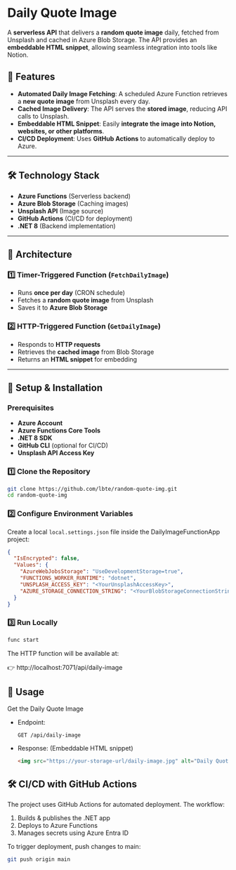 # **Daily Quote Image**  
A **serverless API** that delivers a **random quote image** daily, fetched from Unsplash and cached in Azure Blob Storage. The API provides an **embeddable HTML snippet**, allowing seamless integration into tools like Notion.  

## 🚀 **Features**
- **Automated Daily Image Fetching**: A scheduled Azure Function retrieves a **new quote image** from Unsplash every day.  
- **Cached Image Delivery**: The API serves the **stored image**, reducing API calls to Unsplash.  
- **Embeddable HTML Snippet**: Easily **integrate the image into Notion, websites, or other platforms**.  
- **CI/CD Deployment**: Uses **GitHub Actions** to automatically deploy to Azure.  

---

## 🛠 **Technology Stack**
- **Azure Functions** (Serverless backend)
- **Azure Blob Storage** (Caching images)
- **Unsplash API** (Image source)
- **GitHub Actions** (CI/CD for deployment)
- **.NET 8** (Backend implementation)

---

## 📌 **Architecture**
### **1️⃣ Timer-Triggered Function (`FetchDailyImage`)**  
- Runs **once per day** (CRON schedule)  
- Fetches a **random quote image** from Unsplash  
- Saves it to **Azure Blob Storage**  

### **2️⃣ HTTP-Triggered Function (`GetDailyImage`)**  
- Responds to **HTTP requests**  
- Retrieves the **cached image** from Blob Storage  
- Returns an **HTML snippet** for embedding  

---

## 🔧 **Setup & Installation**
### **Prerequisites**
- **Azure Account**  
- **Azure Functions Core Tools**  
- **.NET 8 SDK**  
- **GitHub CLI** (optional for CI/CD)  
- **Unsplash API Access Key**  

### **1️⃣ Clone the Repository**
```sh
git clone https://github.com/lbte/random-quote-img.git
cd random-quote-img
```

### **2️⃣ Configure Environment Variables**
Create a local `local.settings.json` file inside the DailyImageFunctionApp project:

``` json
{
  "IsEncrypted": false,
  "Values": {
    "AzureWebJobsStorage": "UseDevelopmentStorage=true",
    "FUNCTIONS_WORKER_RUNTIME": "dotnet",
    "UNSPLASH_ACCESS_KEY": "<YourUnsplashAccessKey>",
    "AZURE_STORAGE_CONNECTION_STRING": "<YourBlobStorageConnectionString>"
  }
}
```

### **3️⃣ Run Locally**
```sh
func start
```

The HTTP function will be available at:

👉 http://localhost:7071/api/daily-image

## 🎯 Usage
Get the Daily Quote Image
* Endpoint:
  ```http
  GET /api/daily-image
  ```
* Response: (Embeddable HTML snippet)
  ```html
  <img src="https://your-storage-url/daily-image.jpg" alt="Daily Quote Image">
  ```

## 🛠 CI/CD with GitHub Actions
The project uses GitHub Actions for automated deployment.
The workflow:

1. Builds & publishes the .NET app
2. Deploys to Azure Functions
3. Manages secrets using Azure Entra ID

To trigger deployment, push changes to main:

```sh
git push origin main
```
